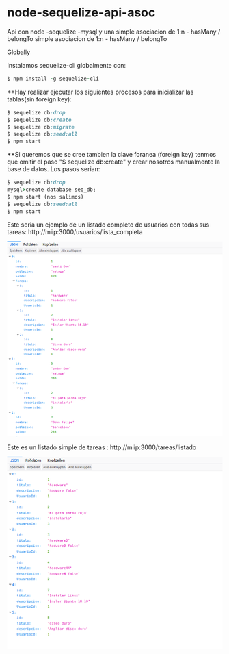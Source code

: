 # node-sequelize-api-asoc
Api con node -sequelize -mysql y una simple asociacion de 1:n - hasMany / belongTo
simple asociacion de 1:n  - hasMany / belongTo

Globally

Instalamos sequelize-cli globalmente con:
```ruby
$ npm install -g sequelize-cli
```
**Hay realizar ejecutar los siguientes procesos para inicializar las tablas(sin foreign key):

```ruby
$ sequelize db:drop
$ sequelize db:create
$ sequelize db:migrate
$ sequelize db:seed:all
$ npm start
```
**Si queremos que se cree tambien la clave foranea (foreign key) tenmos que omitir el paso "$ sequelize db:create" 
y crear nosotros manualmente la base de datos. Los pasos serian:
```ruby
$ sequelize db:drop 
mysql>create database seq_db;
$ npm start (nos salimos)
$ sequelize db:seed:all
$ npm start
```




Este seria un ejemplo de un listado completo de usuarios con todas sus tareas:
http://miip:3000/usuarios/lista_completa

![Alt text](sequelize-api.png)

Este es un listado simple de tareas :
http://miip:3000/tareas/listado

![Alt text](sequelize-api2.png)
